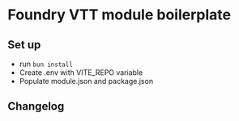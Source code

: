 # Foundry VTT module boilerplate

## Set up
* run `bun install`
* Create .env with VITE_REPO variable
* Populate module.json and package.json

## Changelog
